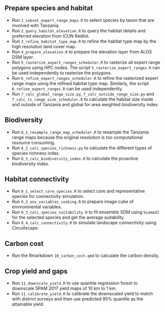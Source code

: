 ## Prepare species and habitat

- Run `1_subset_expert_range_maps.R` to select species by taxon that are involved with Tanzania.
- Run `2_query_habitat_elevation.R` to query the habitat details and preferred elevation from ICUN Redlist.
- Run `3_refine_habitat_type_map.R` to refine the habitat type map by the high resolution land cover map.
- Run `4_prepare_elevation.R` to prepare the elevation layer from ALOS DSM layer.
- Run `5_rasterize_expert_ranges_scheduler.R` to rasterize all expert range polygons using HPC nodes. The script `5_rasterize_expert_ranges.R` can be used independently to rasterize the polygons.
- Run `6_refine_expert_ranges_scheduler.R` to refine the rasterized expert range maps using the refined habitat type map. Similarly, the script `6_refine_expert_ranges.R` can be used independently.
- Run `7_calc_global_range_size.py`, `7_calc_outside_range_size.py` and `7_calc_tz_range_size_scheduler.R` to calculate the habitat size inside and outside of Tanzania and global for area weighted biodiversity index.

## Biodiversity

- Run `8_1_resample_range_map_scheduler.R` to resample the Tanzania range maps because the original resolution is too computational resource consuming.
- Run `8_2_calc_species_richness.py` to calculate the different types of species richness index.
- Run `8_3_calc_biodiversity_index.R` to calculate the proactive biodiversity index.

## Habitat connectivity

- Run `9_1_select_core_species.R` to select core and representative species for connectivity simulation.
- Run `9_2_env_variables_cooking.R` to prepare image cube of environmental variables.
- Run `9_3_calc_species_suitability.R` to fit ensemble SDM using `biomod2` for the selected species and get the average suitability.
- Run `9_4_calc_connectivity.R` to simulate landscape connectivity using Circuitscape.

## Carbon cost

- Run the Rmarkdown `10_carbon_cost.qmd` to calculate the carbon density.

## Crop yield and gaps

- Run `11_downscale_yield.R` to use quantile regression forest to downscale SPAM 2017 yield maps of 10 km to 1 km.
- Run `11_calibrate_yield.R` to calibrate the downscaled yield to match with district surveys and then use predicted 95% quantile as the attainable yield.
